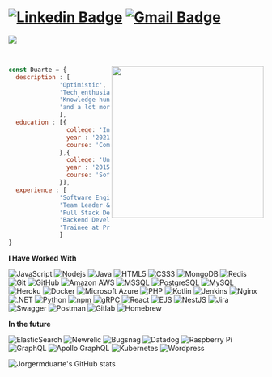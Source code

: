 
# [![Linkedin Badge](https://img.shields.io/badge/-Duarte-blue?style=flat-square&logo=Linkedin&logoColor=white&link=https://www.linkedin.com/in/jorgermduarte/)](https://www.linkedin.com/in/jorgermduarte/) [![Gmail Badge](https://img.shields.io/badge/-jorge_duarte@outlook.pt-c14438?style=flat-square&logo=Gmail&logoColor=white&link=mailto:jorge_duarte@outlook.pt)](mailto:jorge_duarte@outlook.pt)
![](https://github.com/halfrost/halfrost/blob/master/icons/header_.png)


<p align="right">&nbsp;

</p>
<img src="https://media.giphy.com/media/blSTtZehjAZ8I/giphy.gif" width="300" align="right">



```javascript
const Duarte = {
  description : [
              'Optimistic',
              'Tech enthusiast',
              'Knowledge hunter',
              'and a lot more'
              ],
  education : [{ 
                college: 'Instituto Superior de Engenharia de Coimbra',
                year : '2021-Current',
                course: 'Computer Science & Engineering' 
              },{ 
                college: 'Universidade de Aveiro',
                year : '2015-2018',
                course: 'Software Developer' 
              }],
  experience : [
              'Software Engineer II at Talkdesk', //2021
              'Team Leader & Backend Developer at BoldApps LDA', //2019
              'Full Stack Developer at Edubox SA',  //2017
              'Backend Developer at SpyFly', //2017
              'Trainee at Prologica', // 2017 
              ]
}
```


**I Have Worked With**

![JavaScript](https://img.shields.io/badge/-JavaScript-C2AE0C?style=flat-square&logo=javascript)
![Nodejs](https://img.shields.io/badge/-Nodejs-1F5F03?style=flat-square&logo=Node.js)
![Java](https://img.shields.io/badge/-Java-E34A86?style=flat-square&logo=java)
![HTML5](https://img.shields.io/badge/-HTML5-E34F26?style=flat-square&logo=html5&logoColor=white)
![CSS3](https://img.shields.io/badge/-CSS3-1572B6?style=flat-square&logo=css3)
![MongoDB](https://img.shields.io/badge/-MongoDB-1F5F03?style=flat-square&logo=mongodb)
![Redis](https://img.shields.io/badge/-Redis-black?style=flat-square&logo=Redis)
![Git](https://img.shields.io/badge/-Git-black?style=flat-square&logo=git)
![GitHub](https://img.shields.io/badge/-GitHub-181717?style=flat-square&logo=github)
![Amazon AWS](https://img.shields.io/badge/Amazon%20AWS-FF9900?style=flat-square&logo=amazon-aws)
![MSSQL](https://img.shields.io/badge/-MSSQL-336791?style=flat-square&logo=mssql)
![PostgreSQL](https://img.shields.io/badge/-PostgreSQL-DDDDDD?style=flat-square&logo=PostgreSQL)
![MySQL](https://img.shields.io/badge/-MySQL-DDDDDD?style=flat-square&logo=mysql)
![Heroku](https://img.shields.io/badge/-Heroku-430098?style=flat-square&logo=heroku)
![Docker](https://img.shields.io/badge/-Docker-black?style=flat-square&logo=docker)
![Microsoft Azure](https://img.shields.io/badge/Microsoft%20Azure-232F7E?style=flat-square&logo=microsoft-azure)
![PHP](https://img.shields.io/badge/PHP-232F7E?style=flat-square&logo=php)
![Kotlin](https://img.shields.io/badge/Kotlin-D36679?style=flat-square&logo=kotlin)
![Jenkins](https://img.shields.io/badge/Jenkins-DDDDDD?style=flat-square&logo=jenkins)
![Nginx](https://img.shields.io/badge/Nginx-009137?style=flat-square&logo=nginx)
![.NET](https://img.shields.io/badge/.NET-5A2C8D?style=flat-square&logo=dotnet)
![Python](https://img.shields.io/badge/-Python-black?style=flat-square&logo=python)
![npm](https://img.shields.io/badge/-npm-CB3837?style=flat-square&logo=npm)
![gRPC](https://img.shields.io/badge/-gRPC-black?style=flat-square&logo=grpc)
![React](https://img.shields.io/badge/-React-blue?style=flat-square&logo=react)
![EJS](https://img.shields.io/badge/-EJS-DDDDDD?style=flat-square&logo=ejs)
![NestJS](https://img.shields.io/badge/-NestJS-E0234E?style=flat-square&logo=nestjs)
![Jira](https://img.shields.io/badge/-Jira-2580F7?style=flat-square&logo=jira)
![Swagger](https://img.shields.io/badge/-Swagger-000000?style=flat-square&logo=swagger)
![Postman](https://img.shields.io/badge/-Postman-F7F7F7?style=flat-square&logo=postman)
![Gitlab](https://img.shields.io/badge/-Gitlab-000000?style=flat-square&logo=gitlab)
![Homebrew](https://img.shields.io/badge/-Homebrew-262717?style=flat-square&logo=homebrew)

**In the future**

![ElasticSearch](https://img.shields.io/badge/-ElasticSearch-005571?style=flat-square&logo=elasticsearch)
![Newrelic](https://img.shields.io/badge/-Newrelic-48B5BE?style=flat-square&logo=newrelic)
![Bugsnag](https://img.shields.io/badge/-Bugnag-37C2D9?style=flat-square&logo=bugsnag)
![Datadog](https://img.shields.io/badge/-Datadog-612CA4?style=flat-square&logo=datadog)
![Raspberry Pi](https://img.shields.io/badge/-Raspberry%20Pi-C51A4A?style=flat-square&logo=Raspberry-Pi)
![GraphQL](https://img.shields.io/badge/-GraphQL-E10098?style=flat-square&logo=graphql)
![Apollo GraphQL](https://img.shields.io/badge/-Apollo%20GraphQL-311C87?style=flat-square&logo=apollo-graphql)
![Kubernetes](https://img.shields.io/badge/-Kubernetes-F7F7F7?style=flat-square&logo=kubernetes)
![Wordpress](https://img.shields.io/badge/-Wordpress-311C87?style=flat-square&logo=wordpress)

![Jorgermduarte's GitHub stats](https://github-readme-stats.vercel.app/api?username=jorgermduarte&theme=prussian&show_icons=true)
